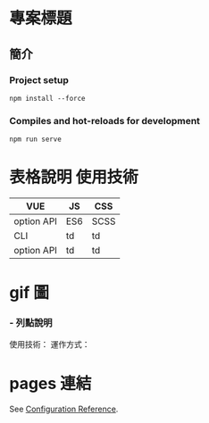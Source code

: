 # 專案標題

## 簡介

### Project setup

```
npm install --force
```

### Compiles and hot-reloads for development

```
npm run serve
```

# 表格說明 使用技術

| VUE        | JS  | CSS  |
| ---------- | --- | ---- |
| option API | ES6 | SCSS |
| CLI        | td  | td   |
| option API | td  | td   |

# gif 圖

### - 列點說明

使用技術：
運作方式：

# pages 連結

See [Configuration Reference](https://cli.vuejs.org/config/).

